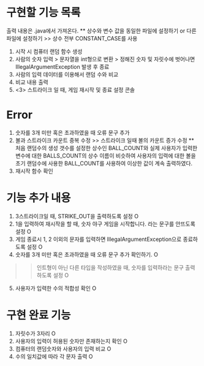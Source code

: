 # 구현할 기능 목록

출력 내용은 .java에서 가져온다.
** 상수와 변수 값을 동일한 파일에 설정하기 or 다른 파일에 설정하기 >> 상수 전부 CONSTANT_CASE를 사용

1. 시작 시 컴퓨터 랜덤 함수 생성
2. 사람의 숫자 입력 > 문자열을 int형으로 변환 > 정해진 숫자 및 자릿수에 벗어나면 IllegalArgumentException 발생 후 종료
3. 사람의 입력 데이터를 이용해서 랜덤 수와 비교
4. 비교 내용 출력
5. <3> 스트라이크 일 때, 게임 재시작 및 종료 설정 콘솔
    
# Error
1. 숫자를 3개 미만 혹은 초과하였을 때 오류 문구 추가
2. 볼과 스트라이크 카운트 중복 수정 >> 스트라이크 일때 볼의 카운트 증가 수정
** 처음 랜덤수의 생성 갯수를 설정한 상수인 BALL_COUNT와 실제 사용자가 입력한 변수에 대한 BALLS_COUNT의
상수 이름이 비슷하여 사용자의 입력에 대한 볼을 초기 랜덤수에 사용한 BALL_COUNT를 사용하여 이상한 값이 계속 출력하였다.
3. 재시작 함수 확인
    
    
# 기능 추가 내용
1. 3스트라이크일 때, STRIKE_OUT을 출력하도록 설정 O
2. 1을 입력하여 재시작을 할 때, 숫자 야구 게임을 시작합니다. 라는 문구를 안뜨도록 설정 O
3. 게임 종료시 1, 2 이외의 문자를 입력하면 IllegalArgumentException으로 종료하도록 설정 O
4. 숫자를 3개 미만 혹은 초과하였을 때 오류 문구 추가 확인하기. O
>> 인트형이 아닌 다른 타입을 작성하였을 때, 숫자를 입력하라는 문구 출력하도록 설정 O
5. 사용자가 입력한 수의 적합성 확인 O

# 구현 완료 기능
1. 자릿수가 3자리 O
2. 사용자의 입력이 허용된 숫자만 존재하는지 확인 O
3. 컴퓨터의 랜덤숫자와 사용자의 입력 비교 O
4. 수의 일치값에 따라 각 문자 출력 O
